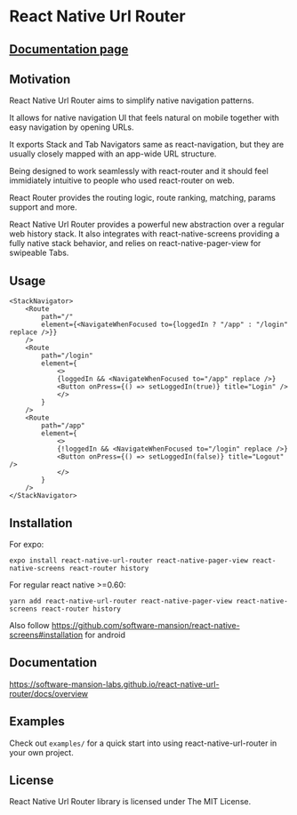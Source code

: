 # React Native Url Router

## [Documentation page](https://software-mansion-labs.github.io/react-native-url-router/docs/overview)

## Motivation

React Native Url Router aims to simplify native navigation patterns.

It allows for native navigation UI that feels natural on mobile together with easy navigation by opening URLs.

It exports Stack and Tab Navigators same as react-navigation, but they are usually closely mapped with an app-wide URL structure.

Being designed to work seamlessly with react-router and it should feel immidiately intuitive to people who used react-router on web.

React Router provides the routing logic, route ranking, matching, params support and more.

React Native Url Router provides a powerful new abstraction over a regular web history stack.
It also integrates with react-native-screens providing a fully native stack behavior, and relies on react-native-pager-view for swipeable Tabs.

## Usage

```tsx
<StackNavigator>
    <Route
        path="/"
        element={<NavigateWhenFocused to={loggedIn ? "/app" : "/login" replace />}}
    />
    <Route
        path="/login"
        element={
            <>
            {loggedIn && <NavigateWhenFocused to="/app" replace />}
            <Button onPress={() => setLoggedIn(true)} title="Login" />
            </>
        }
    />
    <Route
        path="/app"
        element={
            <>
            {!loggedIn && <NavigateWhenFocused to="/login" replace />}
            <Button onPress={() => setLoggedIn(false)} title="Logout" />
            </>
        }
    />
</StackNavigator>
```

## Installation

For expo:

```
expo install react-native-url-router react-native-pager-view react-native-screens react-router history
```

For regular react native >=0.60:

```
yarn add react-native-url-router react-native-pager-view react-native-screens react-router history

```

Also follow https://github.com/software-mansion/react-native-screens#installation for android

## Documentation

https://software-mansion-labs.github.io/react-native-url-router/docs/overview

## Examples

Check out `examples/` for a quick start into using react-native-url-router in your own project.

## License

React Native Url Router library is licensed under The MIT License.
